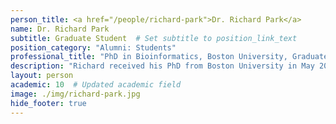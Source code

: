 ```yaml
---
person_title: <a href="/people/richard-park">Dr. Richard Park</a>
name: Dr. Richard Park
subtitle: Graduate Student  # Set subtitle to position_link_text
position_category: "Alumni: Students"
professional_title: "PhD in Bioinformatics, Boston University, Graduate student (2009-2014), Director of Data Platforms, Syntelli Solutions, Inc."
description: "Richard received his PhD from Boston University in May 2014 with a thesis entitled \"Visualization and analysis of cancer genome sequencing studies\". An expert in data visualization, Richard worked on several projects related to visualization of structural variation as well as germline variants in cancer data. With his visualization work, he was a finalist in the Illumina iDEA Challenge in 2011."
layout: person
academic: 10  # Updated academic field
image: ./img/richard-park.jpg
hide_footer: true
---
```

